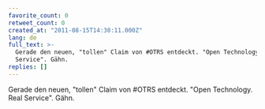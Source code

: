 ```yaml
---
favorite_count: 0
retweet_count: 0
created_at: "2011-08-15T14:30:11.000Z"
lang: de
full_text: >-
  Gerade den neuen, "tollen" Claim von #OTRS entdeckt. "Open Technology. Real
  Service". Gähn.
replies: []
---
```


Gerade den neuen, "tollen" Claim von #OTRS entdeckt. "Open Technology. Real
Service". Gähn.
